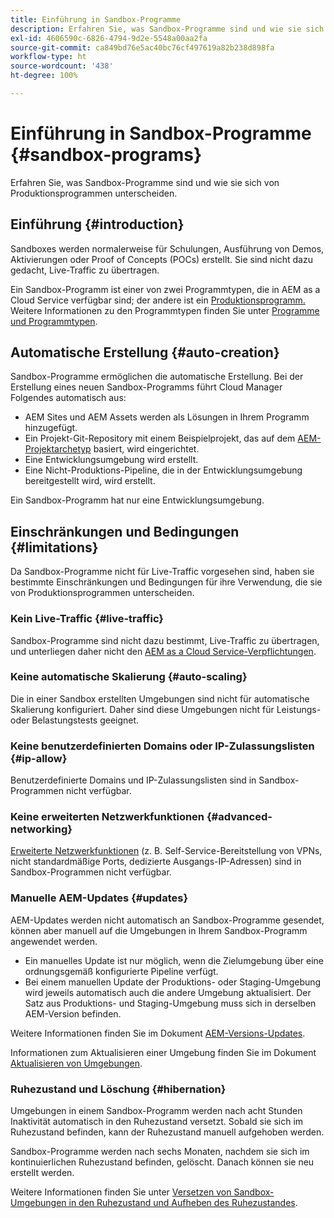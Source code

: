 ```yaml
---
title: Einführung in Sandbox-Programme
description: Erfahren Sie, was Sandbox-Programme sind und wie sie sich von Produktionsprogrammen unterscheiden.
exl-id: 4606590c-6826-4794-9d2e-5548a00aa2fa
source-git-commit: ca849bd76e5ac40bc76cf497619a82b238d898fa
workflow-type: ht
source-wordcount: '438'
ht-degree: 100%

---
```



# Einführung in Sandbox-Programme {#sandbox-programs}

Erfahren Sie, was Sandbox-Programme sind und wie sie sich von Produktionsprogrammen unterscheiden.

## Einführung {#introduction}

Sandboxes werden normalerweise für Schulungen, Ausführung von Demos, Aktivierungen oder Proof of Concepts (POCs) erstellt. Sie sind nicht dazu gedacht, Live-Traffic zu übertragen.

Ein Sandbox-Programm ist einer von zwei Programmtypen, die in AEM as a Cloud Service verfügbar sind; der andere ist ein [Produktionsprogramm.](introduction-production-programs.md) Weitere Informationen zu den Programmtypen finden Sie unter [Programme und Programmtypen](/help/implementing/cloud-manager/getting-access-to-aem-in-cloud/program-types.md).

## Automatische Erstellung {#auto-creation}

Sandbox-Programme ermöglichen die automatische Erstellung. Bei der Erstellung eines neuen Sandbox-Programms führt Cloud Manager Folgendes automatisch aus:

* AEM Sites und AEM Assets werden als Lösungen in Ihrem Programm hinzugefügt.
* Ein Projekt-Git-Repository mit einem Beispielprojekt, das auf dem [AEM-Projektarchetyp](https://experienceleague.adobe.com/docs/experience-manager-core-components/using/developing/archetype/overview.html?lang=de) basiert, wird eingerichtet.
* Eine Entwicklungsumgebung wird erstellt.
* Eine Nicht-Produktions-Pipeline, die in der Entwicklungsumgebung bereitgestellt wird, wird erstellt.

Ein Sandbox-Programm hat nur eine Entwicklungsumgebung.

## Einschränkungen und Bedingungen {#limitations}

Da Sandbox-Programme nicht für Live-Traffic vorgesehen sind, haben sie bestimmte Einschränkungen und Bedingungen für ihre Verwendung, die sie von Produktionsprogrammen unterscheiden.

### Kein Live-Traffic {#live-traffic}

Sandbox-Programme sind nicht dazu bestimmt, Live-Traffic zu übertragen, und unterliegen daher nicht den [AEM as a Cloud Service-Verpflichtungen](https://www.adobe.com/legal/service-commitments.html).

### Keine automatische Skalierung {#auto-scaling}

Die in einer Sandbox erstellten Umgebungen sind nicht für automatische Skalierung konfiguriert. Daher sind diese Umgebungen nicht für Leistungs- oder Belastungstests geeignet.

### Keine benutzerdefinierten Domains oder IP-Zulassungslisten {#ip-allow}

Benutzerdefinierte Domains und IP-Zulassungslisten sind in Sandbox-Programmen nicht verfügbar.

### Keine erweiterten Netzwerkfunktionen {#advanced-networking}

[Erweiterte Netzwerkfunktionen](/help/security/configuring-advanced-networking.md) (z. B. Self-Service-Bereitstellung von VPNs, nicht standardmäßige Ports, dedizierte Ausgangs-IP-Adressen) sind in Sandbox-Programmen nicht verfügbar.

### Manuelle AEM-Updates {#updates}

AEM-Updates werden nicht automatisch an Sandbox-Programme gesendet, können aber manuell auf die Umgebungen in Ihrem Sandbox-Programm angewendet werden.

* Ein manuelles Update ist nur möglich, wenn die Zielumgebung über eine ordnungsgemäß konfigurierte Pipeline verfügt.
* Bei einem manuellen Update der Produktions- oder Staging-Umgebung wird jeweils automatisch auch die andere Umgebung aktualisiert. Der Satz aus Produktions- und Staging-Umgebung muss sich in derselben AEM-Version befinden.

Weitere Informationen finden Sie im Dokument [AEM-Versions-Updates](/help/implementing/deploying/aem-version-updates.md).

Informationen zum Aktualisieren einer Umgebung finden Sie im Dokument [Aktualisieren von Umgebungen](/help/implementing/cloud-manager/manage-environments.md#updating-dev-environment).

### Ruhezustand und Löschung {#hibernation}

Umgebungen in einem Sandbox-Programm werden nach acht Stunden Inaktivität automatisch in den Ruhezustand versetzt. Sobald sie sich im Ruhezustand befinden, kann der Ruhezustand manuell aufgehoben werden.

Sandbox-Programme werden nach sechs Monaten, nachdem sie sich im kontinuierlichen Ruhezustand befinden, gelöscht. Danach können sie neu erstellt werden.

Weitere Informationen finden Sie unter [Versetzen von Sandbox-Umgebungen in den Ruhezustand und Aufheben des Ruhezustandes](/help/implementing/cloud-manager/getting-access-to-aem-in-cloud/hibernating-environments.md).
